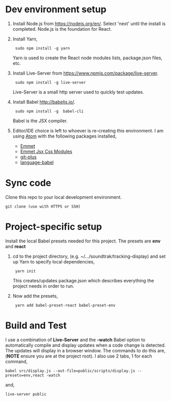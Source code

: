 # Dev environment setup

1. Install Node.js from <https://nodejs.org/en/>. Select 'next' until the install is completed. Node.js is the foundation for React.

2. Install Yarn, 

		sudo npm install -g yarn 
	Yarn is used to create the React node modules lists, package.json files, etc.
	
3. Install Live-Server from <https://www.npmjs.com/package/live-server>.

		sudo npm install -g live-server
	Live-Server is a small http server used to quickly test updates.
	
4. Install Babel <http://babeljs.io/>.
		
		sudo npm install -g  babel-cli
	Babel is the JSX compiler.
	
5. Editor/IDE choice is left to whoever is re-creating this environment. I am using [Atom](https://atom.io/) with the following packages installed,
	* [Emmet](https://github.com/emmetio/emmet-atom)
	* [Emmet Jsx Css Modules](https://github.com/ambethia/emmet-jsx-css-modules)
	* [git-plus](https://github.com/akonwi/git-plus)
	* [language-babel](https://atom.io/users/gandm)

# Sync code
Clone this repo to your local development environment.

	git clone (use with HTTPS or SSH)

# Project-specific setup

Install the local Babel presets needed for this project. The presets are **env** and **react**

1. cd to the project directory, (e.g. ~/.../soundtrak/tracking-display) and set up Yarn to specify local dependencies,

		yarn init
	This creates/updates package.json which describes everything the project needs in order to run.

2. Now add the presets,

		yarn add babel-preset-react babel-preset-env

# Build and Test

I use a combination of **Live-Server** and the **-watch** Babel option to automatically compile and display updates when a code change is detected. The updates will display in a browser window. The commands to do this are, (**NOTE** ensure you are at the project root). I also use 2 tabs, 1 for each command,


	babel src/display.js --out-file=public/scripts/display.js --presets=env,react -watch

and,

	live-server public